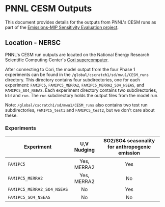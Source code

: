 # PNNL CESM Outputs
This document provides details for the outputs from PNNL's CESM runs as part of the [Emissions-MIP Sensitivity Evaluation project](../README.md).

## Location - NERSC
PNNL's CESM run outputs are located on the National Energy Research Scientific Computing Center's [Cori supercomputer](https://www.nersc.gov/systems/cori/). 

After connecting to Cori, the model output from the four Phase 1 experiments can be found in the `/global/cscratch1/sd/mwu1/CESM_runs` directory. This directory contains four subdirectories, one for each experiment: `FAMIPC5`, `FAMIPC5_MERRA2`, `FAMIPC5_MERRA2_SO4_NSEAS`, and `FAMIPC5_SO4_NSEAS`. Each experiment directory contains two subdirectories, `bld` and `run`. The `run` subdirectory holds the output files from the model run. 

Note: `/global/cscratch1/sd/mwu1/CESM_runs` also contains two test run subdirectories, `FAMIPC5_test1` and `FAMIPC5_test2`, but we don't care about these.

### Experiments

| Experiment                 | U,V Nudging   | SO2/SO4 seasonality for anthropogenic emission |
| -------------------------- |:-------------:| :---------------------------------------------:|
| `FAMIPC5`                  | Yes, MERRA2   | Yes                                            |
| `FAMIPC5_MERRA2`           | Yes, MERRA2   | No                                             |
| `FAMIPC5_MERRA2_SO4_NSEAS` | No            | Yes                                            |
| `FAMIPC5_SO4_NSEAS`        | No            | No                                             |

